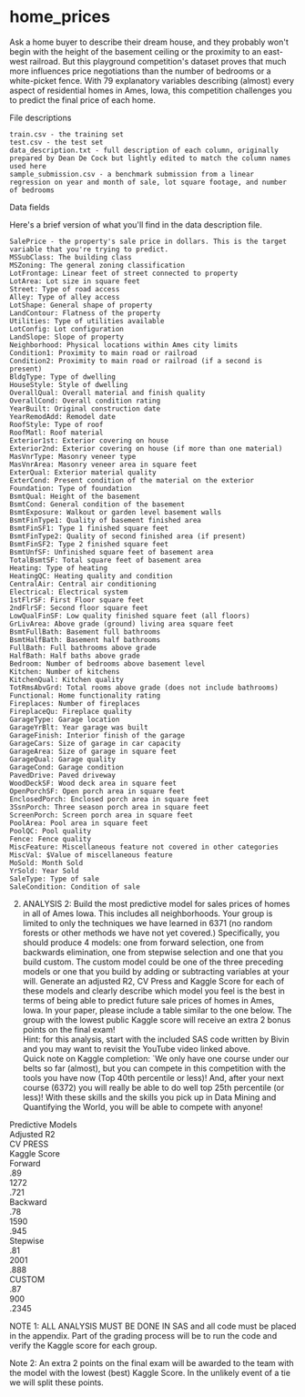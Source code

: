 # home_prices
Ask a home buyer to describe their dream house, and they probably won't begin with the height of the basement ceiling or the proximity to an east-west railroad. But this playground competition's dataset proves that much more influences price negotiations than the number of bedrooms or a white-picket fence.  With 79 explanatory variables describing (almost) every aspect of residential homes in Ames, Iowa, this competition challenges you to predict the final price of each home.


File descriptions  
  
    train.csv - the training set  
    test.csv - the test set  
    data_description.txt - full description of each column, originally prepared by Dean De Cock but lightly edited to match the column names used here  
    sample_submission.csv - a benchmark submission from a linear regression on year and month of sale, lot square footage, and number of bedrooms  
  
Data fields  
  
Here's a brief version of what you'll find in the data description file.  
  
    SalePrice - the property's sale price in dollars. This is the target variable that you're trying to predict.  
    MSSubClass: The building class  
    MSZoning: The general zoning classification  
    LotFrontage: Linear feet of street connected to property  
    LotArea: Lot size in square feet  
    Street: Type of road access  
    Alley: Type of alley access  
    LotShape: General shape of property  
    LandContour: Flatness of the property  
    Utilities: Type of utilities available  
    LotConfig: Lot configuration  
    LandSlope: Slope of property  
    Neighborhood: Physical locations within Ames city limits  
    Condition1: Proximity to main road or railroad  
    Condition2: Proximity to main road or railroad (if a second is present)  
    BldgType: Type of dwelling  
    HouseStyle: Style of dwelling  
    OverallQual: Overall material and finish quality  
    OverallCond: Overall condition rating  
    YearBuilt: Original construction date  
    YearRemodAdd: Remodel date  
    RoofStyle: Type of roof  
    RoofMatl: Roof material  
    Exterior1st: Exterior covering on house  
    Exterior2nd: Exterior covering on house (if more than one material)  
    MasVnrType: Masonry veneer type  
    MasVnrArea: Masonry veneer area in square feet  
    ExterQual: Exterior material quality  
    ExterCond: Present condition of the material on the exterior  
    Foundation: Type of foundation  
    BsmtQual: Height of the basement  
    BsmtCond: General condition of the basement  
    BsmtExposure: Walkout or garden level basement walls  
    BsmtFinType1: Quality of basement finished area  
    BsmtFinSF1: Type 1 finished square feet  
    BsmtFinType2: Quality of second finished area (if present)  
    BsmtFinSF2: Type 2 finished square feet  
    BsmtUnfSF: Unfinished square feet of basement area  
    TotalBsmtSF: Total square feet of basement area  
    Heating: Type of heating  
    HeatingQC: Heating quality and condition  
    CentralAir: Central air conditioning  
    Electrical: Electrical system  
    1stFlrSF: First Floor square feet  
    2ndFlrSF: Second floor square feet  
    LowQualFinSF: Low quality finished square feet (all floors)  
    GrLivArea: Above grade (ground) living area square feet  
    BsmtFullBath: Basement full bathrooms  
    BsmtHalfBath: Basement half bathrooms  
    FullBath: Full bathrooms above grade  
    HalfBath: Half baths above grade  
    Bedroom: Number of bedrooms above basement level  
    Kitchen: Number of kitchens  
    KitchenQual: Kitchen quality  
    TotRmsAbvGrd: Total rooms above grade (does not include bathrooms)  
    Functional: Home functionality rating  
    Fireplaces: Number of fireplaces  
    FireplaceQu: Fireplace quality  
    GarageType: Garage location  
    GarageYrBlt: Year garage was built  
    GarageFinish: Interior finish of the garage  
    GarageCars: Size of garage in car capacity  
    GarageArea: Size of garage in square feet  
    GarageQual: Garage quality  
    GarageCond: Garage condition  
    PavedDrive: Paved driveway  
    WoodDeckSF: Wood deck area in square feet  
    OpenPorchSF: Open porch area in square feet  
    EnclosedPorch: Enclosed porch area in square feet  
    3SsnPorch: Three season porch area in square feet  
    ScreenPorch: Screen porch area in square feet  
    PoolArea: Pool area in square feet  
    PoolQC: Pool quality  
    Fence: Fence quality  
    MiscFeature: Miscellaneous feature not covered in other categories  
    MiscVal: $Value of miscellaneous feature  
    MoSold: Month Sold  
    YrSold: Year Sold  
    SaleType: Type of sale  
    SaleCondition: Condition of sale  
    
    
    
2) ANALYSIS 2: Build the most predictive model for sales prices of homes in all of Ames Iowa.  This includes all neighborhoods.  Your group is limited to only the techniques we have learned in 6371 (no random forests or other methods we have not yet covered.)  Specifically, you should produce 4 models: one from forward selection, one from backwards elimination, one from stepwise selection and one that you build custom.  The custom model could be one of the three preceding models or one that you build by adding or subtracting variables at your will.  Generate an adjusted R2, CV Press and Kaggle Score for each of these models and clearly describe which model you feel is the best in terms of being able to predict future sale prices of homes in Ames, Iowa.  In your paper, please include a table similar to the one below.  The group with the lowest public Kaggle score will receive an extra 2 bonus points on the final exam!    
Hint: for this analysis, start with the included SAS code written by Bivin and you may want to revisit the YouTube video linked above.  
Quick note on Kaggle completion:  `We only have one course under our belts so far (almost), but you can compete in this competition with the tools you have now (Top 40th percentile or less)!   And, after your next course (6372) you will really be able to do well top 25th percentile (or less)!  With these skills and the skills you pick up in Data Mining and Quantifying the World, you will be able to compete with anyone!  
  
Predictive Models  
Adjusted R2  
CV PRESS  
Kaggle Score  
Forward    
.89  
1272  
.721  
Backward  
.78  
1590  
.945  
Stepwise  
.81  
2001  
.888  
CUSTOM  
.87  
900  
.2345  
  
NOTE 1: ALL ANALYSIS MUST BE DONE IN SAS and all code must be placed in the appendix.  Part of the grading process will be to run the code and verify the Kaggle score for each group.    
  
Note 2: An extra 2 points on the final exam will be awarded to the team with the model with the lowest (best) Kaggle Score.  In the unlikely event of a tie we will split these points.    
